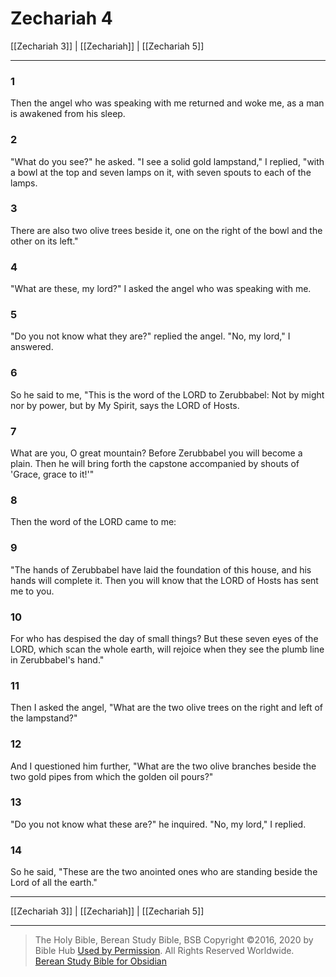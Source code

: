 # Zechariah 4

[[Zechariah 3]] | [[Zechariah]] | [[Zechariah 5]]

---

### 1
Then the angel who was speaking with me returned and woke me, as a man is awakened from his sleep.

### 2
"What do you see?" he asked. "I see a solid gold lampstand," I replied, "with a bowl at the top and seven lamps on it, with seven spouts to each of the lamps.

### 3
There are also two olive trees beside it, one on the right of the bowl and the other on its left."

### 4
"What are these, my lord?" I asked the angel who was speaking with me.

### 5
"Do you not know what they are?" replied the angel. "No, my lord," I answered.

### 6
So he said to me, "This is the word of the LORD to Zerubbabel: Not by might nor by power, but by My Spirit, says the LORD of Hosts.

### 7
What are you, O great mountain? Before Zerubbabel you will become a plain. Then he will bring forth the capstone accompanied by shouts of 'Grace, grace to it!'"

### 8
Then the word of the LORD came to me:

### 9
"The hands of Zerubbabel have laid the foundation of this house, and his hands will complete it. Then you will know that the LORD of Hosts has sent me to you.

### 10
For who has despised the day of small things? But these seven eyes of the LORD, which scan the whole earth, will rejoice when they see the plumb line in Zerubbabel's hand."

### 11
Then I asked the angel, "What are the two olive trees on the right and left of the lampstand?"

### 12
And I questioned him further, "What are the two olive branches beside the two gold pipes from which the golden oil pours?"

### 13
"Do you not know what these are?" he inquired. "No, my lord," I replied.

### 14
So he said, "These are the two anointed ones who are standing beside the Lord of all the earth."

---

[[Zechariah 3]] | [[Zechariah]] | [[Zechariah 5]]

---

> The Holy Bible, Berean Study Bible, BSB
> Copyright &copy;2016, 2020 by Bible Hub
> [Used by Permission](https://berean.bible/terms.htm). All Rights Reserved Worldwide.
> [Berean Study Bible for Obsidian](https://github.com/gapmiss/berean-study-bible-for-obsidian)</small>

